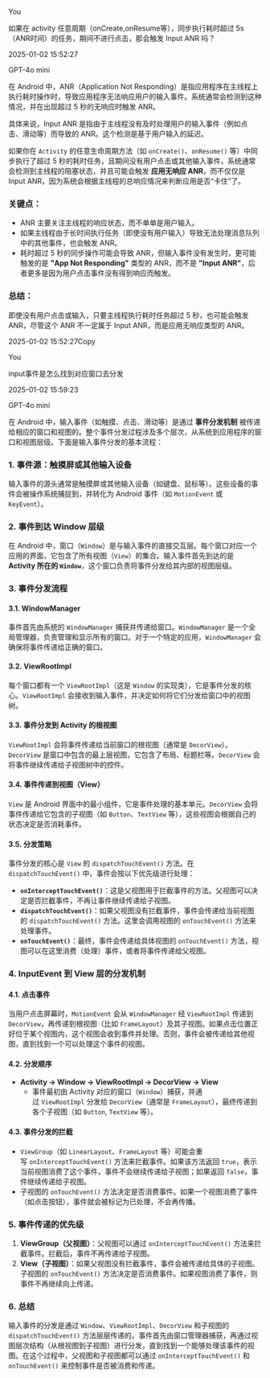 You

如果在 activity 任意周期（onCreate,onResume等），同步执行耗时超过 5s（ANR时间）的任务，期间不进行点击，那会触发 Input ANR 吗？

2025-01-02 15:52:27

GPT-4o mini

在 Android 中，ANR（Application Not Responding）是指应用程序在主线程上执行耗时操作时，导致应用程序无法响应用户的输入事件。系统通常会检测到这种情况，并在出现超过 5 秒的无响应时触发 ANR。

具体来说，Input ANR 是指由于主线程没有及时处理用户的输入事件（例如点击、滑动等）而导致的 ANR。这个检测是基于用户输入的延迟。

如果你在 `Activity` 的任意生命周期方法（如 `onCreate()`、`onResume()` 等）中同步执行了超过 5 秒的耗时任务，且期间没有用户点击或其他输入事件，系统通常会检测到主线程的阻塞状态，并且可能会触发 **应用无响应 ANR**，而不仅仅是 Input ANR，因为系统会根据主线程的总响应情况来判断应用是否“卡住”了。

### 关键点：

- ANR 主要关注主线程的响应状态，而不单单是用户输入。
- 如果主线程由于长时间执行任务（即使没有用户输入）导致无法处理消息队列中的其他事件，也会触发 ANR。
- 耗时超过 5 秒的同步操作可能会导致 ANR，但输入事件没有发生时，更可能触发的是 **"App Not Responding"** 类型的 ANR，而不是 **"Input ANR"**，后者更多是因为用户点击事件没有得到响应而触发。

### 总结：

即使没有用户点击或输入，只要主线程执行耗时任务超过 5 秒，也可能会触发 ANR，尽管这个 ANR 不一定属于 Input ANR，而是应用无响应类型的 ANR。

2025-01-02 15:52:27Copy

You

input事件是怎么找到对应窗口去分发

2025-01-02 15:59:23

GPT-4o mini

在 Android 中，输入事件（如触摸、点击、滑动等）是通过 **事件分发机制** 被传递给相应的窗口和视图的。整个事件分发过程涉及多个层次，从系统到应用程序的窗口和视图层级。下面是输入事件分发的基本流程：

### 1. **事件源：触摸屏或其他输入设备**

输入事件的源头通常是触摸屏或其他输入设备（如键盘、鼠标等）。这些设备的事件会被操作系统捕捉到，并转化为 Android 事件（如 `MotionEvent` 或 `KeyEvent`）。

### 2. **事件到达 Window 层级**

在 Android 中，窗口（`Window`）是与输入事件的直接交互层。每个窗口对应一个应用的界面，它包含了所有视图（`View`）的集合。输入事件首先到达的是 **Activity 所在的 `Window`**，这个窗口负责将事件分发给其内部的视图层级。

### 3. **事件分发流程**

#### 3.1. **WindowManager**

事件首先由系统的 `WindowManager` 捕获并传递给窗口。`WindowManager` 是一个全局管理器，负责管理和显示所有的窗口。对于一个特定的应用，`WindowManager` 会确保将事件传递给正确的窗口。

#### 3.2. **ViewRootImpl**

每个窗口都有一个 `ViewRootImpl`（这是 `Window` 的实现类），它是事件分发的核心。`ViewRootImpl` 会接收到输入事件，并决定如何将它们分发给窗口中的视图树。

#### 3.3. **事件分发到 Activity 的根视图**

`ViewRootImpl` 会将事件传递给当前窗口的根视图（通常是 `DecorView`）。`DecorView` 是窗口中包含的最上层视图，它包含了布局、标题栏等。`DecorView` 会将事件继续传递给子视图树中的控件。

#### 3.4. **事件传递到视图（View）**

`View` 是 Android 界面中的最小组件，它是事件处理的基本单元。`DecorView` 会将事件传递给它包含的子视图（如 `Button`、`TextView` 等），这些视图会根据自己的状态决定是否消耗事件。

#### 3.5. **分发策略**

事件分发的核心是 `View` 的 `dispatchTouchEvent()` 方法。在 `dispatchTouchEvent()` 中，事件会按以下优先级进行处理：

- **`onInterceptTouchEvent()`**：这是父视图用于拦截事件的方法。父视图可以决定是否拦截事件，不再让事件继续传递给子视图。
- **`dispatchTouchEvent()`**：如果父视图没有拦截事件，事件会传递给当前视图的 `dispatchTouchEvent()` 方法。这里会调用视图的 `onTouchEvent()` 方法来处理事件。
- **`onTouchEvent()`**：最终，事件会传递给具体视图的 `onTouchEvent()` 方法，视图可以在这里消费（处理）事件，或者将事件传递给父视图。

### 4. **InputEvent 到 View 层的分发机制**

#### 4.1. **点击事件**

当用户点击屏幕时，`MotionEvent` 会从 `WindowManager` 经 `ViewRootImpl` 传递到 `DecorView`，再传递到根视图（比如 `FrameLayout`）及其子视图。如果点击位置正好位于某个视图内，这个视图会收到事件并处理。否则，事件会被传递给其他视图，直到找到一个可以处理这个事件的视图。

#### 4.2. **分发顺序**

- **Activity -> Window -> ViewRootImpl -> DecorView -> View**
    - 事件最初由 Activity 对应的窗口（`Window`）捕获，并通过 `ViewRootImpl` 分发给 `DecorView`（通常是 `FrameLayout`），最终传递到各个子视图（如 `Button`, `TextView` 等）。

#### 4.3. **事件分发的拦截**

- `ViewGroup`（如 `LinearLayout`、`FrameLayout` 等）可能会重写 `onInterceptTouchEvent()` 方法来拦截事件。如果该方法返回 `true`，表示当前视图消费了这个事件，事件不会继续传递给子视图；如果返回 `false`，事件继续传递给子视图。
- 子视图的 `onTouchEvent()` 方法决定是否消费事件。如果一个视图消费了事件（如点击按钮），事件就会被标记为已处理，不会再传播。

### 5. **事件传递的优先级**

1. **ViewGroup（父视图）**：父视图可以通过 `onInterceptTouchEvent()` 方法来拦截事件。拦截后，事件不再传递给子视图。
2. **View（子视图）**：如果父视图没有拦截事件，事件会被传递给具体的子视图。子视图的 `onTouchEvent()` 方法决定是否消费事件。如果视图消费了事件，则事件不再继续向上传递。

### 6. **总结**

输入事件的分发是通过 `Window`、`ViewRootImpl`、`DecorView` 和子视图的 `dispatchTouchEvent()` 方法层层传递的。事件首先由窗口管理器捕获，再通过视图层次结构（从根视图到子视图）进行分发，直到找到一个能够处理该事件的视图。在这个过程中，父视图和子视图都可以通过 `onInterceptTouchEvent()` 和 `onTouchEvent()` 来控制事件是否被消费和传递。